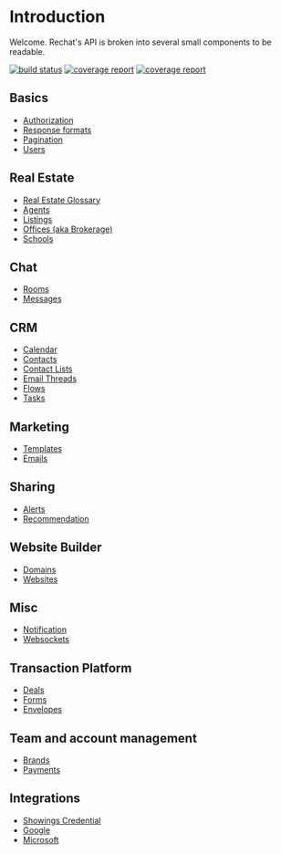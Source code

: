 # Introduction

Welcome. Rechat's API is broken into several small components to be readable.

[![build status](https://gitlab.com/rechat/server/badges/develop/build.svg)](https://gitlab.com/rechat/server/commits/develop)
[![coverage report](https://gitlab.com/rechat/server/badges/develop/coverage.svg?job=coverage)](https://gitlab.com/rechat/server/commits/develop)
[![coverage report](https://gitlab.com/rechat/server/badges/develop/coverage.svg?job=unit_coverage)](https://gitlab.com/rechat/server/commits/develop)

## Basics

* [Authorization](authorize.html)
* [Response formats](format.html)
* [Pagination](pagination.html)
* [Users](user.html)

## Real Estate

* [Real Estate Glossary](glossary.html)
* [Agents](agent.html)
* [Listings](listing.html)
* [Offices (aka Brokerage)](office.html)
* [Schools](school.html)


## Chat

* [Rooms](room.html)
* [Messages](message.html)

## CRM

* [Calendar](calendar.html)
* [Contacts](contact.html)
* [Contact Lists](contact_list.html)
* [Email Threads](email_thread.html)
* [Flows](flow.html)
* [Tasks](task.html)

## Marketing

* [Templates](template.html)
* [Emails](email.html)

## Sharing

* [Alerts](alert.html)
* [Recommendation](recommendation.html)

## Website Builder

* [Domains](domain.html)
* [Websites](website.html)

## Misc

* [Notification](notification.html)
* [Websockets](socket.html)

## Transaction Platform
* [Deals](deal.html)
* [Forms](form.html)
* [Envelopes](envelope.html)

## Team and account management

* [Brands](brand.html)
* [Payments](payment.html)


## Integrations

* [Showings Credential](showings.html)
* [Google](google.html)
* [Microsoft](microsoft.html)
